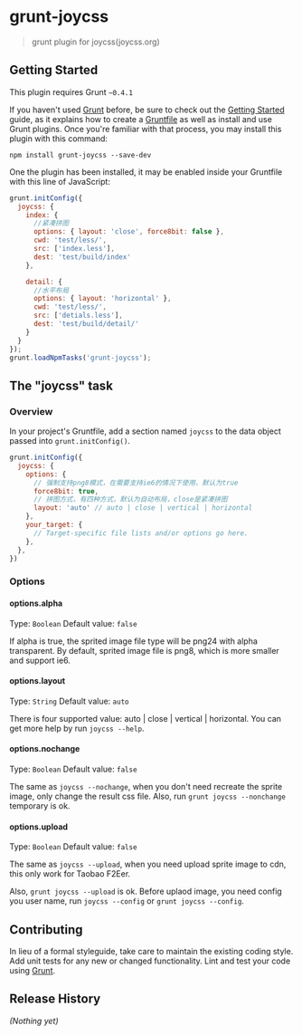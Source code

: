 # grunt-joycss

> grunt plugin for joycss(joycss.org)

## Getting Started
This plugin requires Grunt `~0.4.1`

If you haven't used [Grunt](http://gruntjs.com/) before, be sure to check out the [Getting Started](http://gruntjs.com/getting-started) guide, as it explains how to create a [Gruntfile](http://gruntjs.com/sample-gruntfile) as well as install and use Grunt plugins. Once you're familiar with that process, you may install this plugin with this command:

```shell
npm install grunt-joycss --save-dev
```

One the plugin has been installed, it may be enabled inside your Gruntfile with this line of JavaScript:

```js
grunt.initConfig({
  joycss: {
    index: {
      //紧凑拼图
      options: { layout: 'close', force8bit: false },
      cwd: 'test/less/',
      src: ['index.less'],
      dest: 'test/build/index'
    },

    detail: {
      //水平布局
      options: { layout: 'horizontal' },
      cwd: 'test/less/',
      src: ['detials.less'],
      dest: 'test/build/detail/'
    }
  }
});
grunt.loadNpmTasks('grunt-joycss');
```
## The "joycss" task

### Overview
In your project's Gruntfile, add a section named `joycss` to the data object passed into `grunt.initConfig()`.

```js
grunt.initConfig({
  joycss: {
    options: {
      // 强制支持png8模式，在需要支持ie6的情况下使用，默认为true
      force8bit: true,
      // 拼图方式，有四种方式，默认为自动布局，close是紧凑拼图
      layout: 'auto' // auto | close | vertical | horizontal
    },
    your_target: {
      // Target-specific file lists and/or options go here.
    },
  },
})
```

### Options

#### options.alpha
Type: `Boolean`
Default value: `false`

If alpha is true, the sprited image file type will be png24 with alpha
transparent. By default, sprited image file is png8, which is more smaller and
support ie6.

#### options.layout
Type: `String`
Default value: `auto`

There is four supported value: auto | close | vertical | horizontal. You can get
more help by run `joycss --help`.

#### options.nochange
Type: `Boolean`
Default value: `false`

The same as `joycss --nochange`, when you don't need recreate the sprite image,
only change the result css file. Also, run `grunt joycss --nonchange` temporary
is ok.

#### options.upload
Type: `Boolean`
Default value: `false`

The same as `joycss --upload`, when you need upload sprite image to cdn, this
only work for Taobao F2Eer.

Also, `grunt joycss --upload` is ok. Before uplaod image, you need config you
user name, run `joycss --config` or `grunt joycss --config`.


## Contributing
In lieu of a formal styleguide, take care to maintain the existing coding style. Add unit tests for any new or changed functionality. Lint and test your code using [Grunt](http://gruntjs.com/).

## Release History
_(Nothing yet)_
